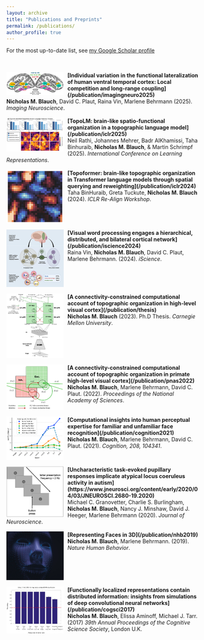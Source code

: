 ```yaml
---
layout: archive
title: "Publications and Preprints"
permalink: /publications/
author_profile: true
---
```


For the most up-to-date list, see [my Google Scholar profile](https://scholar.google.com/citations?user=mKI-uQ4AAAAJ&hl)

<br style="clear:both" />
<br>
<img align="left" src="/images/biorxiv2024_pic.png" width="150" style="margin-right:10px"/> <b>[Individual variation in the functional lateralization of human ventral temporal cortex: Local competition and long-range coupling](/publication/imagingneuro2025)</b> <br>
<b>Nicholas M. Blauch</b>, David C. Plaut, Raina Vin, Marlene Behrmann (2025). <i>Imaging Neuroscience</i>.

<br style="clear:both" />
<br>
<img align="left" src="/images/topoLM_pic.png" width="150" style="margin-right:10px"/> <b>[TopoLM: brain-like spatio-functional organization in a topographic language model](/publication/iclr2025)</b> <br>
Neil Rathi, Johannes Mehrer, Badr AlKhamissi, Taha Binhuraib, <b>Nicholas M. Blauch</b>, & Martin Schrimpf (2025). <i>International Conference on Learning Representations</i>.

<br style="clear:both" />
<br>
<img align="left" src="/images/topoformer_pic.png" width="150" style="margin-right:10px"/> <b>[Topoformer: brain-like topographic organization in Transformer language models through spatial querying and reweighting](/publication/iclr2024)</b> <br>
Taha BinHuraib, Greta Tuckute, <b>Nicholas M. Blauch</b> (2024). <i>ICLR Re-Align Workshop</i>.

<br style="clear:both" />
<br>
<img align="left" src="/images/vin_iscience_2024.jpg" width="150" style="margin-right:10px"/> <b>[Visual word processing engages a hierarchical,
distributed, and bilateral cortical network](/publication/iscience2024)</b> <br>
Raina Vin, <b>Nicholas M. Blauch</b>, David C. Plaut, Marlene Behrmann. (2024). <i>iScience</i>.

<br style="clear:both" />
<br>
<img align="left" src="/images/thesis_arch_pic.png" width="150" style="margin-right:10px"/> <b>[A connectivity-constrained computational account of topographic organization in high-level visual cortex](/publication/thesis)</b> <br>
<b>Nicholas M. Blauch</b> (2023). Ph.D Thesis. <i>Carnegie Mellon University</i>.

<br style="clear:both" />
<br>
<img align="left" src="/images/VSS2021_pic.png" width="150" style="margin-right:10px"/> <b>[A connectivity-constrained computational account of topographic organization in primate high-level visual cortex](/publication/pnas2022)</b> <br>
<b>Nicholas M. Blauch</b>, Marlene Behrmann, David C. Plaut. (2022). <i>Proceedings of the National Academy of Sciences</i>.

<br style="clear:both" />
<br>
<img align="left" src="/images/ccn2019_pic.png" width="150" style="margin-right:10px"/> <b>[Computational insights into human perceptual expertise for familiar and unfamiliar face recognition](/publication/cognition2021)</b> <br>
<b>Nicholas M. Blauch</b>, Marlene Behrmann, David C. Plaut. (2021). <i>Cognition, 208, 104341</i>.

<br style="clear:both" />
<br>
<img align="left" src="/images/autism_pic.png" width="150" style="margin-right:10px"/> <b>[Uncharacteristic task-evoked pupillary responses implicate atypical locus coeruleus activity in autism](https://www.jneurosci.org/content/early/2020/04/03/JNEUROSCI.2680-19.2020)</b> <br>
Michael C. Granovetter, Charlie S. Burlingham, <b>Nicholas M. Blauch</b>, Nancy J. Minshaw, David J. Heeger, Marlene Behrmann (2020). <i>Journal of Neuroscience</i>.

<br style="clear:both" />
<br>
<img align="left" src="/images/nhb2019_pic.png" width="150" style="margin-right:10px"/> <b>[Representing Faces in 3D](/publication/nhb2019)</b> <br>
<b>Nicholas M. Blauch</b>, Marlene Behrmann. (2019). <i>Nature Human Behavior</i>.

<br style="clear:both" />
<br>
<img align="left" src="/images/cogsci2017_pic.png" width="150" style="margin-right:10px"/> <b>[Functionally localized representations contain distributed information: insights from simulations of deep convolutional neural networks](/publication/cogsci2017)</b> <br>
<b>Nicholas M. Blauch</b>, Elissa Aminoff, Michael J. Tarr. (2017) <i>39th Annual Proceedings of the Cognitive Science Society</i>, London U.K.
<br style="clear:both" />
